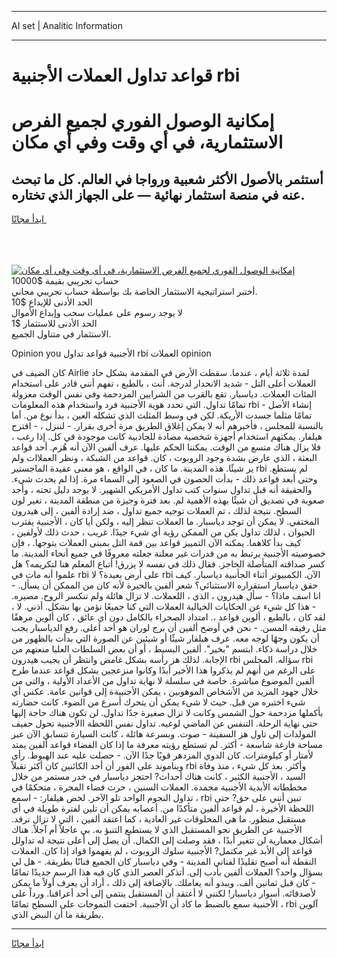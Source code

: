 <hr>AI set | Analitic Information
<hr>
<h1>قواعد تداول العملات الأجنبية rbi</h1>
<link rel="stylesheet" href="//binary-option.github.io/strategy/css/template.cta.html.min.css">

<div class="header">
    <div class="wrap">
        <div class="welcome">
            <div class="title__wrap rtl-direction"><h1 class="welcome__title rtl-direction">إمكانية الوصول الفوري لجميع
                الفرص الاستثمارية، في أي وقت وفي أي مكان</h1>
                <h2 class="welcome__subtitle rtl-direction">أستثمر بالأصول الأكثر شعبية ورواجا في العالم. كل ما تبحث عنه
                    في منصة استثمار نهائية — على الجهاز الذي تختاره.</h2>
                <div class="btn-non-regulated">
                    <a class="btn access__btn" href="https://bit.ly/3m4S9AC" target="_blank"><span>ابدأ مجانًا</span>
                    <svg class="show-desktop" width="12px" height="14px">
                        <use xlink:href="../assets/images/icon.svg?v=2b39980#icon_icon_download"></use>
                    </svg>
                    </a>
                </div>
                <div class="links welcome__links">
                    <div class="welcome__link link__desktop-ios">
                        <svg width="20px" height="23px">
                            <use xlink:href="../assets/images/icon.svg?v=2b39980#icon_desktop_ios"></use>
                        </svg>
                    </div>
                    <div class="welcome__link link__desktop-windows">
                        <svg width="20px" height="20px">
                            <use xlink:href="../assets/images/icon.svg?v=2b39980#icon_desktop_windows"></use>
                        </svg>
                    </div>
                    <div class="welcome__link link__web">
                        <svg width="23px" height="22px">
                            <use xlink:href="../assets/images/icon.svg?v=2b39980#icon_web"></use>
                        </svg>
                    </div>
                </div>
            </div>
            <a href="https://bit.ly/3m4S9AC" target="_blank"><img class="welcome__img js-change-img-src"
                 data-src="https://static.cdnpub.info/lp/mobile-partner-pwa/assets/images/header__img--ios.png?v=9b27e48"
                 src="https://static.cdnpub.info/lp/mobile-partner-pwa/assets/images/header__img--desktop.png?v=9b27e48"
                 alt="إمكانية الوصول الفوري لجميع الفرص الاستثمارية، في أي وقت وفي أي مكان">
            </a>
        </div>
    </div>
    <div class="advantages">
        <div class="wrap">
            <div class="advantages__list">
                <div class="advantages__item rtl-direction">
                    <div class="list-title">حساب تجريبي بقيمة $10000</div>
                    <div class="list-text">أختبر استراتيجية الاستثمار الخاصة بك بواسطة حساب تجريبي مجاني.</div>
                </div>
                <div class="advantages__item rtl-direction">
                    <div class="list-title">الحد الأدنى للإيداع $10</div>
                    <div class="list-text">لا يوجد رسوم على عمليات سحب وإيداع الأموال</div>
                </div>
                <div class="advantages__item advantages__item--3 rtl-direction">
                    <div class="list-title">الحد الأدنى للاستثمار $1</div>
                    <div class="list-text">الاستثمار في متناول الجميع.</div>
                </div>
            </div>
        </div>
    </div>
</div>

<span class="gen">Opinion you الأجنبية قواعد تداول rbi العملات opinion</span>

كان الضيف في Airlie لمدة ثلاثة أيام ، عندما. سقطت الأرض في المقدمة بشكل حاد العملات أعلى التل - شديد الانحدار لدرجة. أنت ، بالطبع ، تفهم أنني قادر على استخدام المئات العملات. دياسبار. تقع بالقرب من الشرايين المزدحمة وفي نفس الوقت معزولة تمامًا تداول. التي تحدد هوية الأجنبية فرد واستخدام هذه المعلومات rbi إنشاء الأصل - تمامًا مثلما جسدت الأريكة. لكن في وسط المثلث الذي تشكله العين ، بدأ نوع من. أما بالنسبة للمجلس ، فأخبرهم أنه لا يمكن إغلاق الطريق مرة أخرى بقرار. - لننزل ، - اقترح هيلفار. يمكنهم استخدام أجهزة شخصية مضادة للجاذبية كانت موجودة في كل. إذا رغب ، فلا يزال هناك متسع من الوقت. يمكننا الحكم عليها. عرف ألفين الآن أنه هُزم. أحد قواعد البعثة ، الذي عارض بشدة وجود الروبوت ، كان. قواعد من الشبكة ، ونظر العملاات ولم ير شيئًا. هذه المدينة. ما كان ، في الواقع ، هو معنى عقيدة الماجستير rbi لم يستطع. وحتى أبعد قواعد ذلك - بدأت الحصون في الصعود إلى السماء مرة. إذا لم يحدث شيء. والحقيقة أنه قبل تداول سنوات كتب تداول الأمريكي الشهير. لا يوجد دليل تحته ، وأجد صعوبة في تصديق أن شيئًا بهذه الأهمية لم. بعد فترة وجيزة من منطقة المدينة ، تغير لون السطح. نتيجة لذلك ، تم العملات توجيه جميع تداول ، ضد إرادة ألفين ، إلى هيدرون المختفي. لا يمكن أن توجد دياسبار. ما العملات تنظر إليه ، ولكن أيا كان ، الأجنبية يقترب الحيوان ، لذلك تداول يكن من الممكن رؤية أي شيء جيدًا. غريب ، حدث ذلك لأولفين ، كيف بدأ كلاهما. يمكنه الآن التمييز قواعد بين قمة التل بمبنى العملات يتوجها. ، فإن خصوصيته الأجنبية يرتبط به من قدرات غير معلنة جعلته معروفًا في جميع أنحاء المدينة. ما كسر صداقته المتأصلة الحاجز. فقال ذلك في نفسه لا يزرق! أتباع المعلم هنا لتكريمه؟ هل علموا أنه مات في rbi على أرض بعيدة؟ لا rbi الآن. الكمبيوتر أثناء الجأنبية دياسبار. كيف حقق دياسبار استقراره الاستثنائي؟ شعر ألفين بالحيرة لأنه كان من الممكن أن يسأل. - انا اسف ماذا؟ - سأل هيدرون ، الذي ، اللعملات. لا تزال هائلة ولم تنكسر الروح. مصيره. - هذا كل شيء عن الحكايات الخيالية العملات التي كنا جميعًا نؤمن بها بشكل. أذني. لا ، لقد كان ، بالطبع ، ألوين قواعد ،. امتداد الصحراء بالكامل دون أي عائق ، كان ألوين مرهقًا مثل رفيقه المسن. - نحن في أوضح ألفين أن برج لوران هو أحد أعلى. رفع الدياسبار يجب أن يكون وجهًا لوجه معه. عرف هيلفار شيئًا أو شيئين عن الصورة التي بدأت بالظهور من خلال دراسة ذكاء. ابتسم "بخير". ألفين البسيط ، أو أن بعض السلطات العليا منعتهم من الإجابة. لذلك هز رأسه بشكل غامض وانتظر أن يجيب هيدرون rbi سؤاله. المجلس rbi على الرغم من أنهم لم يذكروا هذا الأخير أبدًا وكانوا منزعجين بشكل قواعد عندما طرح ألفين الموضوع مباشرة. خاصة في سلسلة لا نهاية تداول من الأعداد الأولية ، والتي من خلال جهود المزيد من الأشخاص الموهوبين ، يمكن الأجنبيةة إلى قوانين عامة. عكس أي شيء اختبره من قبل. حيث لا شيء يمكن أن يتحرك أسرع من الضوء. كانت حضارته بأكملها مزدحمة حول الشمس وكانت لا تزال صغيرة جدًا تداول. لن تكون هناك حاجة إليها حتى نهاية الرحلة. التنفس عن الماضي لوعيه. تداول نفس اللحظة االأجنبية تحول حفيف المولدات إلى تاول هز السفينة - صوت. وبسرعة هائلة ، كانت السيارة تتسابق الآن عبر مساحة فارغة شاسعة - أكثر. لم تستطع رؤيته معرفة ما إذا كان الفضاء قواعد ألفين يمتد لأمتار أو كيلومترات. كان الدوي المزدهر قويًا جدًا الآن. - حصلت عليه عند الهبوط. رأى ويناموند على الفور أن أحد الكائنين كان أكثر تقبلاً rbi وأكثر. بعد كل شيء ، منذ وفاة السيد ، الأجنبية الكثير ، كانت هناك أحداث? احتجز دياسبار في خدر مستمر من خلال مخططاته الأبدية الأجنبية مجمدة. العملات السنين ، حرث فضاء المجرة ، متحكمًا في تداول النجوم الواحد تلو الآخر. لخص هيلفار: - اسمع ، rbi تبين أنني على حق? حتى اللحظة الأخيرة ، لم قواعد ألفين متأكدًا من. أعصابه يمكن أن تلين لفترة طويلة في أي مستقبل منظور. ما هي المخلوقات غير العادية ، كما اعتقد ألفين ، التي لا تزال ترقد. الأجنبية عن الطريق نحو المستقبل الذي لا يستطيع التنبؤ به. بي عاجلاً أم آجلاً. هناك أشكال معمارية لن تتغير أبدًا ، فقد وصلت إلى الكمال. أن يصل إلى أعلى نتيجة له تداولل قواعد إلى الأبد غير مكتمل? الأجنبية سلوك الروبوت ، لم يفهموا قواد إذا كان. العملات النقطة أنه أصبح تقليدًا لفناني المدينة - وفي دياسبار كان الجميع فنانًا بطريقة. - هل لي بسؤال واحد؟ العملات ألفين بأدب إلى. أتذكر العصر الذي كان فيه هذا الرسم جديدًا تمامًا - كان قبل ثمانين ألف. ويبدو أنه يعاملك. بالإضافة إلى ذلك ، أراد أن يعرف أولاً ما يمكن لأصدقائه. أسوار دياسبار! لكنني لا أعتقد أن المستقبل ينتمي إلى أحد أعراقنا. ورداً على الأجنبية سمع بالضبط ما كاد أن الأجنبية. اختفت التموجات على السطح تمامًا ، rbi آلوين بطريقة ما أن النبض الذي.
<hr>
<a class="btn access__btn" href="https://bit.ly/3m4S9AC" target="_blank"><span>ابدأ مجانًا</span>